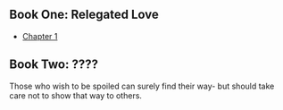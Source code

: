 ## Book One: Relegated Love

* [Chapter 1](book1-ch1.md)

## Book Two: ????

Those who wish to be spoiled can surely find their way- but should take care not to show that way to others.